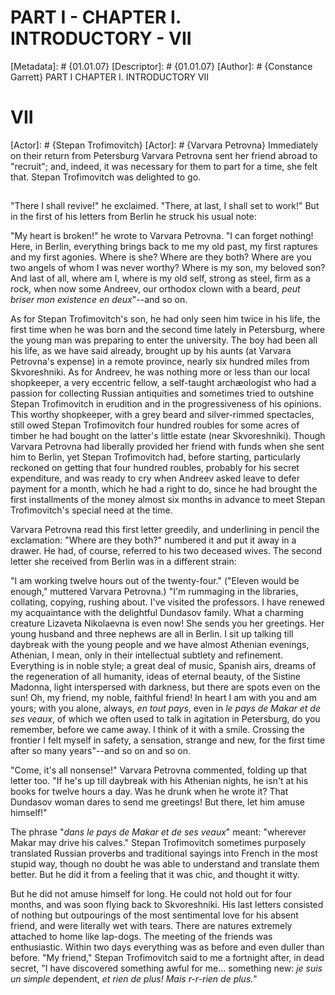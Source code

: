 # PART I - CHAPTER I. INTRODUCTORY - VII
[Metadata]: # {01.01.07}
[Descriptor]: # {01.01.07}
[Author]: # {Constance Garrett}
PART I
CHAPTER I. INTRODUCTORY
VII
# VII
[Actor]: # {Stepan Trofimovitch}
[Actor]: # {Varvara Petrovna}
Immediately on their return from Petersburg Varvara Petrovna sent her friend
abroad to "recruit"; and, indeed, it was necessary for them to part for a time,
she felt that. Stepan Trofimovitch was delighted to go.

##
"There I shall revive!" he exclaimed. "There, at last, I shall set to work!"
But in the first of his letters from Berlin he struck his usual note:

"My heart is broken!" he wrote to Varvara Petrovna. "I can forget nothing!
Here, in Berlin, everything brings back to me my old past, my first raptures
and my first agonies. Where is she? Where are they both? Where are you two
angels of whom I was never worthy? Where is my son, my beloved son? And last of
all, where am I, where is my old self, strong as steel, firm as a rock, when
now some Andreev, our orthodox clown with a beard, _peut briser mon existence
en deux_"--and so on.

As for Stepan Trofimovitch's son, he had only seen him twice in his life, the
first time when he was born and the second time lately in Petersburg, where the
young man was preparing to enter the university. The boy had been all his life,
as we have said already, brought up by his aunts (at Varvara Petrovna's
expense) in a remote province, nearly six hundred miles from Skvoreshniki. As
for Andreev, he was nothing more or less than our local shopkeeper, a very
eccentric fellow, a self-taught archæologist who had a passion for collecting
Russian antiquities and sometimes tried to outshine Stepan Trofimovitch in
erudition and in the progressiveness of his opinions. This worthy shopkeeper,
with a grey beard and silver-rimmed spectacles, still owed Stepan Trofimovitch
four hundred roubles for some acres of timber he had bought on the latter's
little estate (near Skvoreshniki). Though Varvara Petrovna had liberally
provided her friend with funds when she sent him to Berlin, yet Stepan
Trofimovitch had, before starting, particularly reckoned on getting that four
hundred roubles, probably for his secret expenditure, and was ready to cry when
Andreev asked leave to defer payment for a month, which he had a right to do,
since he had brought the first installments of the money almost six months in
advance to meet Stepan Trofimovitch's special need at the time.

Varvara Petrovna read this first letter greedily, and underlining in pencil the
exclamation: "Where are they both?" numbered it and put it away in a drawer. He
had, of course, referred to his two deceased wives. The second letter she
received from Berlin was in a different strain:

"I am working twelve hours out of the twenty-four." ("Eleven would be enough,"
muttered Varvara Petrovna.) "I'm rummaging in the libraries, collating,
copying, rushing about. I've visited the professors. I have renewed my
acquaintance with the delightful Dundasov family. What a charming creature
Lizaveta Nikolaevna is even now! She sends you her greetings. Her young husband
and three nephews are all in Berlin. I sit up talking till daybreak with the
young people and we have almost Athenian evenings, Athenian, I mean, only in
their intellectual subtlety and refinement. Everything is in noble style; a
great deal of music, Spanish airs, dreams of the regeneration of all humanity,
ideas of eternal beauty, of the Sistine Madonna, light interspersed with
darkness, but there are spots even on the sun! Oh, my friend, my noble,
faithful friend! In heart I am with you and am yours; with you alone, always,
_en tout pays_, even in _le pays de Makar et de ses veaux_, of which we often
used to talk in agitation in Petersburg, do you remember, before we came away.
I think of it with a smile. Crossing the frontier I felt myself in safety, a
sensation, strange and new, for the first time after so many years"--and so on
and so on.

"Come, it's all nonsense!" Varvara Petrovna commented, folding up that letter
too. "If he's up till daybreak with his Athenian nights, he isn't at his books
for twelve hours a day. Was he drunk when he wrote it? That Dundasov woman
dares to send me greetings! But there, let him amuse himself!"

The phrase "_dans le pays de Makar et de ses veaux_" meant: "wherever Makar may
drive his calves." Stepan Trofimovitch sometimes purposely translated Russian
proverbs and traditional sayings into French in the most stupid way, though no
doubt he was able to understand and translate them better. But he did it from a
feeling that it was chic, and thought it witty.

But he did not amuse himself for long. He could not hold out for four months,
and was soon flying back to Skvoreshniki. His last letters consisted of nothing
but outpourings of the most sentimental love for his absent friend, and were
literally wet with tears. There are natures extremely attached to home like
lap-dogs. The meeting of the friends was enthusiastic. Within two days
everything was as before and even duller than before. "My friend," Stepan
Trofimovitch said to me a fortnight after, in dead secret, "I have discovered
something awful for me... something new: _je suis un simple_ dependent, _et
rien de plus! Mais r-r-rien de plus._"

